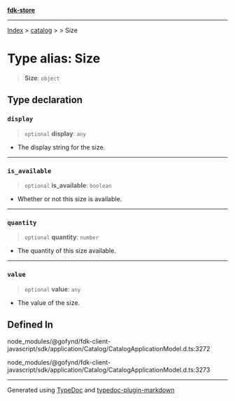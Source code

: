 [**fdk-store**](../../../README.md)
***

[Index](../../../API.md) > [catalog](../../README.md) > [<internal>](../README.md) > Size

# Type alias: Size

> **Size**: `object`

## Type declaration

### `display`

> `optional` **display**: `any`

- The display string for the size.

***

### `is_available`

> `optional` **is\_available**: `boolean`

- Whether or not this size is available.

***

### `quantity`

> `optional` **quantity**: `number`

- The quantity of this size available.

***

### `value`

> `optional` **value**: `any`

- The value of the size.

## Defined In

node\_modules/@gofynd/fdk-client-javascript/sdk/application/Catalog/CatalogApplicationModel.d.ts:3272

node\_modules/@gofynd/fdk-client-javascript/sdk/application/Catalog/CatalogApplicationModel.d.ts:3273

***
Generated using [TypeDoc](https://typedoc.org/) and [typedoc-plugin-markdown](https://www.npmjs.com/package/typedoc-plugin-markdown)
